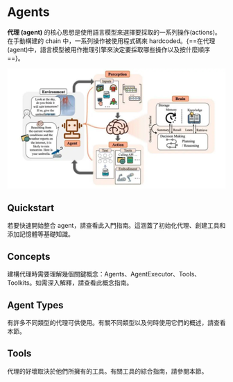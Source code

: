 # Agents

**代理 (agent)** 的核心思想是使用語言模型來選擇要採取的一系列操作(actions)。在手動構建的 chain 中，一系列操作被使用程式碼來 hardcoded。{==在代理(agent)中，語言模型被用作推理引擎來決定要採取哪些操作以及按什麼順序==}。

![](./assets/agent_highlevel.webp)

## Quickstart

若要快速開始整合 agent，請查看此入門指南。這涵蓋了初始化代理、創建工具和添加記憶體等基礎知識。

## Concepts

建構代理時需要理解幾個關鍵概念：Agents、AgentExecutor、Tools、Toolkits。如需深入解釋，請查看此概念指南。

## Agent Types

有許多不同類型的代理可供使用。有關不同類型以及何時使用它們的概述，請查看本節。

## Tools

代理的好壞取決於他們所擁有的工具。有關工具的綜合指南，請參閱本節。

